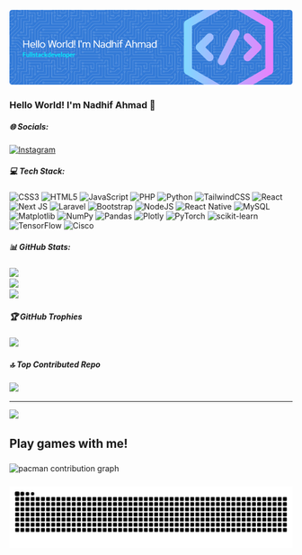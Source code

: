 <!-- ## Hello World! I'm Nadhif Ahmad 👋 -->
![Nadhif Ahmad](img/github-header-image.png)
<!-- - 🎓 I'm currently study on **Universitas Muhammadiyah Surabaya**
- 🙇‍♂️ I'm currently learning **Laravel** Framework and **Node.js**

##### Skills

<img src="https://img.shields.io/badge/HTML5-E34F26?style=for-the-badge&logo=html5&logoColor=white" /> <img src="https://img.shields.io/badge/CSS3-1572B6?style=for-the-badge&logo=css3&logoColor=white" /> <img src="https://img.shields.io/badge/JavaScript-323330?style=for-the-badge&logo=javascript&logoColor=F7DF1E" /> <img src="https://img.shields.io/badge/Node%20js-339933?style=for-the-badge&logo=nodedotjs&logoColor=white" /> <img src="https://img.shields.io/badge/React-20232A?style=for-the-badge&logo=react&logoColor=61DAFB" /> <img src="https://img.shields.io/badge/json-5E5C5C?style=for-the-badge&logo=json&logoColor=white" /> <img src="https://img.shields.io/badge/PHP-777BB4?style=for-the-badge&logo=php&logoColor=white" /> <img src="https://img.shields.io/badge/Laravel-FF2D20?style=for-the-badge&logo=laravel&logoColor=white" /> <img src="https://img.shields.io/badge/Python-FFD43B?style=for-the-badge&logo=python&logoColor=blue" /> <img src="https://img.shields.io/badge/Plotly-239120?style=for-the-badge&logo=plotly&logoColor=white" /> <img src="https://img.shields.io/badge/Godot-478CBF?style=for-the-badge&logo=GodotEngine&logoColor=white" /> <img src="https://img.shields.io/badge/Xampp-F37623?style=for-the-badge&logo=xampp&logoColor=white" /> <img src="https://img.shields.io/badge/MySQL-005C84?style=for-the-badge&logo=mysql&logoColor=white" /> <img src="https://img.shields.io/badge/phpmyadmin-6C78AF?style=for-the-badge&logo=phpmyadmin&logoColor=white" /> <img src="https://img.shields.io/badge/Oracle-F80000?style=for-the-badge&logo=Oracle&logoColor=white" />

##### Connect with Me

![https://instagram.com/nadhifahmadfr](https://img.shields.io/badge/Instagram-E4405F?style=for-the-badge&logo=instagram&logoColor=white) ![https://www.linkedin.com/in/nadhif-ahmad-91b289278/](https://img.shields.io/badge/LinkedIn-0077B5?style=for-the-badge&logo=linkedin&logoColor=white)


[![Nadhif's GitHub stats](https://github-readme-stats.vercel.app/api?username=nadhifahmad-loops&show_icons=true&theme=gruvbox)](https://github.com/anuraghazra/github-readme-stats)


![Sapi](https://media4.giphy.com/media/v1.Y2lkPTc5MGI3NjExcHJhajdtYWU0aWZxbDY1aGJxaXBvOTc2MTF1ZG1jbWxzZXdkYmJneSZlcD12MV9pbnRlcm5hbF9naWZfYnlfaWQmY3Q9Zw/kQuOMTeadVK24/giphy.gif) -->


### Hello World! I'm Nadhif Ahmad 👋


##### 🌐 Socials:
[![Instagram](https://img.shields.io/badge/Instagram-%23E4405F.svg?logo=Instagram&logoColor=white)](https://instagram.com/nadhifahmadfr) 

##### 💻 Tech Stack:
![CSS3](https://img.shields.io/badge/css3-%231572B6.svg?style=for-the-badge&logo=css3&logoColor=white) ![HTML5](https://img.shields.io/badge/html5-%23E34F26.svg?style=for-the-badge&logo=html5&logoColor=white) ![JavaScript](https://img.shields.io/badge/javascript-%23323330.svg?style=for-the-badge&logo=javascript&logoColor=%23F7DF1E) ![PHP](https://img.shields.io/badge/php-%23777BB4.svg?style=for-the-badge&logo=php&logoColor=white) ![Python](https://img.shields.io/badge/python-3670A0?style=for-the-badge&logo=python&logoColor=ffdd54) ![TailwindCSS](https://img.shields.io/badge/tailwindcss-%2338B2AC.svg?style=for-the-badge&logo=tailwind-css&logoColor=white) ![React](https://img.shields.io/badge/react-%2320232a.svg?style=for-the-badge&logo=react&logoColor=%2361DAFB) ![Next JS](https://img.shields.io/badge/Next-black?style=for-the-badge&logo=next.js&logoColor=white) ![Laravel](https://img.shields.io/badge/laravel-%23FF2D20.svg?style=for-the-badge&logo=laravel&logoColor=white) ![Bootstrap](https://img.shields.io/badge/bootstrap-%238511FA.svg?style=for-the-badge&logo=bootstrap&logoColor=white) ![NodeJS](https://img.shields.io/badge/node.js-6DA55F?style=for-the-badge&logo=node.js&logoColor=white) ![React Native](https://img.shields.io/badge/react_native-%2320232a.svg?style=for-the-badge&logo=react&logoColor=%2361DAFB) ![MySQL](https://img.shields.io/badge/mysql-4479A1.svg?style=for-the-badge&logo=mysql&logoColor=white) ![Matplotlib](https://img.shields.io/badge/Matplotlib-%23ffffff.svg?style=for-the-badge&logo=Matplotlib&logoColor=black) ![NumPy](https://img.shields.io/badge/numpy-%23013243.svg?style=for-the-badge&logo=numpy&logoColor=white) ![Pandas](https://img.shields.io/badge/pandas-%23150458.svg?style=for-the-badge&logo=pandas&logoColor=white) ![Plotly](https://img.shields.io/badge/Plotly-%233F4F75.svg?style=for-the-badge&logo=plotly&logoColor=white) ![PyTorch](https://img.shields.io/badge/PyTorch-%23EE4C2C.svg?style=for-the-badge&logo=PyTorch&logoColor=white) ![scikit-learn](https://img.shields.io/badge/scikit--learn-%23F7931E.svg?style=for-the-badge&logo=scikit-learn&logoColor=white) ![TensorFlow](https://img.shields.io/badge/TensorFlow-%23FF6F00.svg?style=for-the-badge&logo=TensorFlow&logoColor=white) ![Cisco](https://img.shields.io/badge/cisco-%23049fd9.svg?style=for-the-badge&logo=cisco&logoColor=black)
##### 📊 GitHub Stats:
![](https://github-readme-stats.vercel.app/api?username=nadhifahmad-loops&theme=gruvbox&hide_border=false&include_all_commits=false&count_private=false)<br/>
![](https://nirzak-streak-stats.vercel.app/?user=nadhifahmad-loops&theme=gruvbox&hide_border=false)<br/>
![](https://github-readme-stats.vercel.app/api/top-langs/?username=nadhifahmad-loops&theme=gruvbox&hide_border=false&include_all_commits=false&count_private=false&layout=compact)

##### 🏆 GitHub Trophies
![](https://github-profile-trophy.vercel.app/?username=nadhifahmad-loops&theme=radical&no-frame=false&no-bg=true&margin-w=4)

##### 🔝 Top Contributed Repo
![](https://github-contributor-stats.vercel.app/api?username=nadhifahmad-loops&limit=5&theme=dark&combine_all_yearly_contributions=true)

---
[![](https://visitcount.itsvg.in/api?id=nadhifahmad-loops&icon=0&color=0)](https://visitcount.itsvg.in)


<!-- Proudly created with GPRM ( https://gprm.itsvg.in ) -->

<h2 align="left">Play games with me!</h2>

###

<picture>
  <source media="(prefers-color-scheme: dark)" srcset="https://raw.githubusercontent.com/nadhifahmad-loops/nadhifahmad-loops/output/pacman-contribution-graph-dark.svg">
  <source media="(prefers-color-scheme: light)" srcset="https://raw.githubusercontent.com/nadhifahmad-loops/nadhifahmad-loops/output/pacman-contribution-graph.svg">
  <img alt="pacman contribution graph" src="https://raw.githubusercontent.com/nadhifahmad-loops/nadhifahmad-loops/output/pacman-contribution-graph.svg">
</picture>

###

<img src="https://raw.githubusercontent.com/nadhifahmad-loops/nadhifahmad-loops/output/snake.svg" alt="Snake animation" />

###